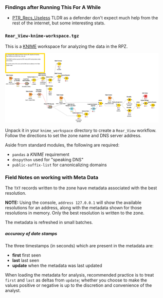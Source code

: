 ### Findings after Running This For A While

* [PTR_Recs_Useless](PTR_Recs_Useless.md) TLDR as a defender don't expect much help from the rest of the internet, but some interesting stats.

### `Rear_View-knime-workspace.tgz`

This is a [KNIME](https://knime.com/) workspace for analyzing the data in the RPZ.

![Workflow Diagram](workflow.svg)

Unpack it in your `knime_workspace` directory to create a `Rear_View` workflow. Follow the
directions to set the zone name and DNS server address.

Aside from standard modules, the following are required:
* `pandas` a _KNIME_ requirement
* `dnspython` used for "speaking DNS"
* `public-suffix-list` for canonicalizing domains

### Field Notes on working with Meta Data

The `TXT` records written to the zone have metadata associated with the best resolution.

**NOTE:** Using the console, `address 127.0.0.1` will show the available resolutions for an
address, along with the metadata shown for those resolutions in memory. Only the best resolution
is written to the zone.

The metadata is refreshed in small batches.

##### accuracy of date stamps

The three timestamps (in seconds) which are present in the metadata are:

* **first** first seen
* **last** last seen
* **update** when the metadata was last updated

When loading the metadata for analysis, recommended practice is to treat `first` and `last` as deltas from
`update`; whether you choose to make the values positive or negative is up to the discretion and
convenience of the analyst.
